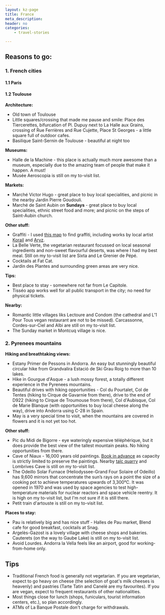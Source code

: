 ```yaml
---
layout: kz-page
title: France
meta_description: 
header: no
categories:
    - travel-stories

---
```


## Reasons to go:

### 1. French cities

#### 1.1 Paris

#### 1.2 Toulouse

**Architecture:** 
* Old town of Toulouse
* Little squares/crossing that made me pause and smile: Place des Tiercerettes, bifurcation of Pl. Dupuy next to La Halle aux Grains, crossing of Rue Ferrières and Rue Cujette, Place St Georges - a little square full of outdoor cafes.
* Basilique Saint-Sernin de Toulouse - beautiful at night too

**Museums:**
* Halle de la Machine - this place is actually much more awesome than a museum, especially due to the amazing team of people that make it happen. A must!
* Musée Aeroscopia is still on my to-visit list.

**Markets:**
* Marché Victor Hugo - great place to buy local specialities, and picnic in the nearby Jardin Pierre Goudouli.
* Marché de Saint Aubin on **Sundays** - great place to buy local specialities, ethnic street food and more; and picnic on the steps of Saint-Aubin church.

**Other stuff:**
* Graffiti - I used [this map](https://vagabundler.com/france/streetart-map-toulouse/) to find graffiti, including works by local artist [Korail](https://korail.one/outside/) and [Aryz](https://www.aryz.es/outdoor).
* La Belle Verte, the vegetarian restaurant focussed on local seasonal ingredients and non-sweet flavourful deserts, was where I had my best meal. Still on my to-visit list are Sixta and Le Grenier de Pépé.
* Cocktails at Fat Cat. 
* Jardin des Plantes and surrounding green areas are very nice.

**Tips:**
* Best place to stay - somewhere not far from Le Capitole.
* Tisséo app works well for all public transport in the city; no need for physical tickets.

**Nearby:**
* Romantic little villages liks Lectoure and Condom (the cathedral and L'1 Pour Tous vegan restaurant are not to be missed). Carcassonne, Cordes-sur-Ciel and Albi are still on my to-visit list.
* The Sunday market in Montcuq village is nice. 


### <a name="pyrenees"></a> 2. Pyrenees mountains

**Hiking and breathtaking views:** 
* Estany Primer de Pessons in Andorra. An easy but stunningly beautiful circular hike from Grandvalira Estació de Ski Grau Roig to more than 10 lakes.
* Hike in Gourgue d'Asque - a lush mossy forest, a totally different experience in the Pyrenees mountains.
* Beautiful drives with hiking opportunities - Col du Pourtalet, Col de Tentes (hiking to Cirque de Gavarnie from there), drive to the end of D922 (hiking to Cirque de Troumouse from there), Col d'Aubisque, Col de Marie Blanque (with opportunities to buy local cheese along the way), drive into Andorra using C-28 in Spain.
* May is a very special time to visit, when the mountains are covered in flowers and it is not yet too hot.

**Other stuff:**
* Pic du Midi de Bigorre - eye wateringly expensive téléphérique, but it does provide the best view of the tallest mountain peaks. No hiking opportunities from there. 
* Cave of Niaux - 16,000 years old paintings. [Book in advance](https://sites-touristiques-ariege.oxygeno.fr/?categorie=GN) as capacity is strictly limited to preserve the paintings. Nearby [talc quarry]( https://www.ariege.com/en/discover-ariege/geology/trimouns-talc-quarry) and Lombrives Cave is still on my to-visit list.
* The Odeillo Solar Furnace (Heliodyssee-Grand Four Solaire of Odeillo) has 9,600 mirrors that concentrate the sun’s rays on a point the size of a cooking pot to achieve temperatures upwards of 3,300&#x2103;. It was opened in 1970 and was used by space agencies to test high-temperature materials for nuclear reactors and space vehicle reentry. It is high on my to-visit list, but I'm not sure if it is still there.
* Petit train d'artouste is still on my to-visit list.

**Places to stay:**
* Pau is relatively big and has nice stuff - Halles de Pau market, Blend cafe for good breakfast, cocktails at Snag.
* Argelès-Gazost is a lovely village with cheese shops and bakeries. Cauterets (on the way to Gaube Lake) is still on my to-visit list.
* Avoid Lourdes. Andorra la Vella feels like an airport, good for working-from-home only.



## Tips

* Traditional French food is generally not vegetarian. If you are vegetarian, expect to go heavy on cheese (the selection of goat's milk cheeses is heavenly) and pastries (Tarte Tatin and Canelé are my favourites). If you are vegan, expect to frequent restaurants of other nationalities.
* Most things close for lunch (shops, funiculars, tourist information centers, etc.), so plan accordingly.
* ATMs of La Banque Postale don't charge for withdrawals.
